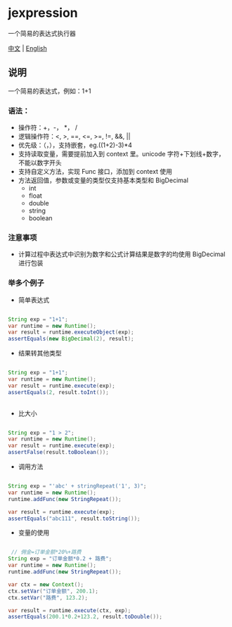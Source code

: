 # jexpression
一个简易的表达式执行器

[中文](./README.md) | [English](docs/readme_en.md)

## 说明

一个简易的表达式，例如：1+1

### 语法：
* 操作符：+，-， *， /
* 逻辑操作符：<, >, ==, <=, >=, !=, &&, ||
* 优先级：（，），支持嵌套，eg.((1+2)-3)*4
* 支持读取变量，需要提前加入到 context 里。unicode 字符+下划线+数字，不能以数字开头
* 支持自定义方法，实现 Func 接口，添加到 context 使用
* 方法返回值，参数或变量的类型仅支持基本类型和 BigDecimal
  * int
  * float
  * double
  * string
  * boolean



### 注意事项
* 计算过程中表达式中识别为数字和公式计算结果是数字的均使用 BigDecimal 进行包装

### 举多个例子

* 简单表达式


```java

String exp = "1+1";
var runtime = new Runtime();
var result = runtime.executeObject(exp);
assertEquals(new BigDecimal(2), result);

```

* 结果转其他类型
```java

String exp = "1+1";
var runtime = new Runtime();
var result = runtime.execute(exp);
assertEquals(2, result.toInt());
        
```

* 比大小
```java

String exp = "1 > 2";
var runtime = new Runtime();
var result = runtime.execute(exp);
assertFalse(result.toBoolean());

```

* 调用方法
```java

String exp = "'abc' + stringRepeat('1', 3)";
var runtime = new Runtime();
runtime.addFunc(new StringRepeat());

var result = runtime.execute(exp);
assertEquals("abc111", result.toString());

```


* 变量的使用
```java

 // 佣金=订单金额*20%+路费
String exp = "订单金额*0.2 + 路费";
var runtime = new Runtime();
runtime.addFunc(new StringRepeat());

var ctx = new Context();
ctx.setVar("订单金额", 200.1);
ctx.setVar("路费", 123.2);

var result = runtime.execute(ctx, exp);
assertEquals(200.1*0.2+123.2, result.toDouble());

```